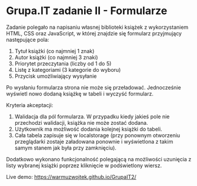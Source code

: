 # Grupa.IT zadanie II - Formularze

Zadanie polegało na napisaniu własnej biblioteki książek z wykorzystaniem HTML, CSS oraz JavaScript,
w której znajdzie się formularz przyjmujący następujące pola:
1. Tytuł książki (co najmniej 1 znak)
2. Autor książki (co najmniej 3 znaki)
3. Priorytet przeczytania (liczby od 1 do 5)
4. Listę z kategoriami (3 kategorie do wyboru)
5. Przycisk umożliwiający wysyłanie

Po wysłaniu formularza strona nie może się przeładować. Jednocześnie wyświetl nowo dodaną
książkę w tabeli i wyczyść formularz.

Kryteria akceptacji:
1. Walidacja dla pól formularza. W przypadku kiedy jakieś pole nie przechodzi walidacji, książka
nie może zostać dodana.
2. Użytkownik ma możliwość dodania kolejnej książki do tabeli.
3. Cała tabela zapisuje się w localstorage (przy ponownym otworzeniu przeglądarki zostaje
załadowana ponownie i wyświetlona z takim samym stanem jak była przy zamknięciu).

Dodatkowo wykonano funkcjonalność polegającą na możliwości uzunięcia z listy wybranej książki poprzez kliknięcie w podświetlony wiersz.

Live demo:
https://warmuzwojtek.github.io/GrupaIT2/
